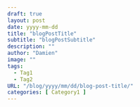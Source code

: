 ```yaml
---
draft: true
layout: post
date: yyyy-mm-dd
title: "blogPostTitle"
subtitle: "blogPostSubtitle"
description: ""
author: "Damien"
image: ""
tags:
  - Tag1
  - Tag2
URL: "/blog/yyyy/mm/dd/blog-post-title/"
categories: [ Category1 ]
---
```


